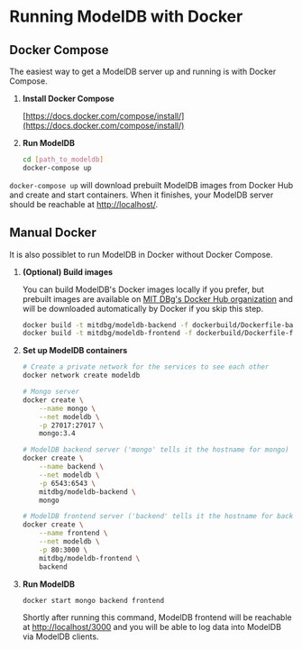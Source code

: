 # Running ModelDB with Docker

## Docker Compose

The easiest way to get a ModelDB server up and running is with Docker Compose.

1. **Install Docker Compose**

    [https://docs.docker.com/compose/install/](https://docs.docker.com/compose/install/)

2. **Run ModelDB**

    ```bash
    cd [path_to_modeldb]
    docker-compose up
    ```

`docker-compose up` will download prebuilt ModelDB images from Docker Hub and create and start containers. When it finishes, your ModelDB server should be reachable at [http://localhost/](http://localhost/).

## Manual Docker

It is also possiblet to run ModelDB in Docker without Docker Compose.

1. **(Optional) Build images**

    You can build ModelDB's Docker images locally if you prefer, but prebuilt images are available on [MIT DBg's Docker Hub organization](https://hub.docker.com/r/mitdbg/) and will be downloaded automatically by Docker if you skip this step.

    ```bash
    docker build -t mitdbg/modeldb-backend -f dockerbuild/Dockerfile-backend .
    docker build -t mitdbg/modeldb-frontend -f dockerbuild/Dockerfile-frontend .
    ```

2. **Set up ModelDB containers**

    ```bash
    # Create a private network for the services to see each other
    docker network create modeldb

    # Mongo server
    docker create \
        --name mongo \
        --net modeldb \
        -p 27017:27017 \
        mongo:3.4

    # ModelDB backend server ('mongo' tells it the hostname for mongo)
    docker create \
        --name backend \
        --net modeldb \
        -p 6543:6543 \
        mitdbg/modeldb-backend \
        mongo

    # ModelDB frontend server ('backend' tells it the hostname for backend)
    docker create \
        --name frontend \
        --net modeldb \
        -p 80:3000 \
        mitdbg/modeldb-frontend \
        backend
    ```

3. **Run ModelDB**

    ```bash
    docker start mongo backend frontend
    ```

    Shortly after running this command, ModelDB frontend will be reachable at [http://localhost/3000](http://localhost/3000) and you will be able to log data into ModelDB via ModelDB clients.
